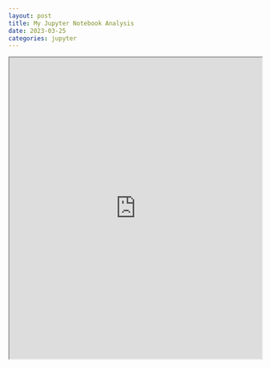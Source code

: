 ```yaml
---
layout: post
title: My Jupyter Notebook Analysis
date: 2023-03-25
categories: jupyter
---
```


<iframe src="https://nbviewer.jupyter.org/github/<emilieoe.github.io>/blob/main/_posts/Assignment%201%20(1).ipynb" width="100%" height="600px"></iframe>
